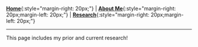 [**Home**](index.md){:style="margin-right: 20px;"}
|
[**About Me**](aboutMe/index.md){:style="margin-right: 20px;margin-left: 20px;"}
|
[**Research**](research.md){:style="margin-right: 20px;margin-left: 20px;"}

___

This page includes my prior and current research!


